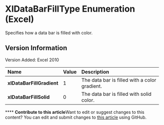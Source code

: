 
# XlDataBarFillType Enumeration (Excel)

Specifies how a data bar is filled with color.


## Version Information

Version Added: Excel 2010 



|**Name**|**Value**|**Description**|
|:-----|:-----|:-----|
| **xlDataBarFillGradient**|1|The data bar is filled with a color gradient.|
| **xlDataBarFillSolid**|0|The data bar is filled with solid color.|

****   **Contribute to this article**Want to edit or suggest changes to this content? You can edit and submit changes to  [this article](https://github.com/jhershey00/VBA_Excel_Test/OpenXMLCon/articles/3019f5f1-6435-bdad-db93-c1bc4cb88d55.md) using GitHub.


